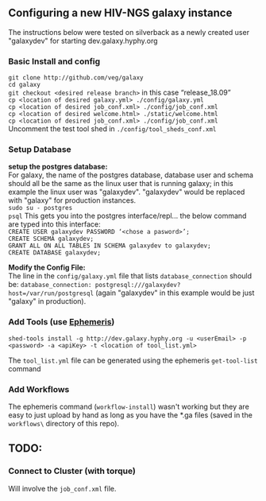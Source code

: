 ## Configuring a new HIV-NGS galaxy instance 

The instructions below were tested on silverback as a newly created user "galaxydev" for starting dev.galaxy.hyphy.org

### Basic Install and config
`git clone http://github.com/veg/galaxy`   
`cd galaxy`  
`git checkout <desired release branch>` in this case “release_18.09”    
`cp <location of desired galaxy.yml> ./config/galaxy.yml`  
`cp <location of desired job_conf.xml> ./config/job_conf.xml`  
`cp <location of desired welcome.html> ./static/welcome.html`  
`cp <location of desired job_conf.xml> ./config/job_conf.xml`  
Uncomment the test tool shed in `./config/tool_sheds_conf.xml`  

### Setup Database
__setup the postgres database:__  
For galaxy, the name of the postgres database, database user and schema should all be the same as the linux user that is running galaxy; in this example the linux user was "galaxydev". "galaxydev" would be replaced with "galaxy" for production instances.  
`sudo su - postgres`  
`psql` This gets you into the postgres interface/repl... the below command are typed into this interface:  
`CREATE USER galaxydev PASSWORD ‘<chose a pasword>’;`  
`CREATE SCHEMA galaxydev;`  
`GRANT ALL ON ALL TABLES IN SCHEMA galaxydev to galaxydev;`  
`CREATE DATABASE galaxydev;` 

__Modify the Config File:__  
The line in the `config/galaxy.yml` file that lists `database_connection` should be: `database_connection: postgresql:///galaxydev?host=/var/run/postgresql` (again "galaxydev" in this example would be just "galaxy" in production).

### Add Tools (use [Ephemeris](https://ephemeris.readthedocs.io/en/latest/index.html))
`shed-tools install -g http://dev.galaxy.hyphy.org -u <userEmail> -p <password> -a <apiKey> -t <location of tool_list.yml>`

The `tool_list.yml` file can be generated using the ephemeris `get-tool-list` command


### Add Workflows
The ephemeris command (`workflow-install`) wasn't working but they are easy to just upload by hand as long as you have the *.ga files (saved in the `workflows\` directory of this repo).

## TODO:

### Connect to Cluster (with torque)
Will involve the `job_conf.xml` file.

